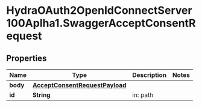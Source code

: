 # HydraOAuth2OpenIdConnectServer100Aplha1.SwaggerAcceptConsentRequest

## Properties
Name | Type | Description | Notes
------------ | ------------- | ------------- | -------------
**body** | [**AcceptConsentRequestPayload**](AcceptConsentRequestPayload.md) |  | 
**id** | **String** | in: path | 


